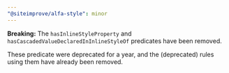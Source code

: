 ```yaml
---
"@siteimprove/alfa-style": minor
---
```


**Breaking:** The `hasInlineStyleProperty` and `hasCascadedValueDeclaredInInlineStyleOf` predicates have been removed.

These predicate were deprecated for a year, and the (deprecated) rules using them have already been removed.
